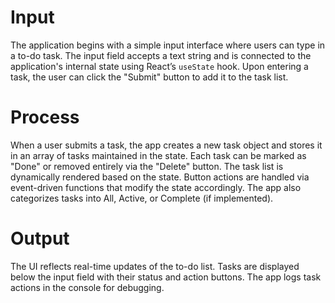 # Input  
The application begins with a simple input interface where users can type in a to-do task. The input field accepts a text string and is connected to the application's internal state using React’s `useState` hook. Upon entering a task, the user can click the "Submit" button to add it to the task list.

# Process  
When a user submits a task, the app creates a new task object and stores it in an array of tasks maintained in the state. Each task can be marked as "Done" or removed entirely via the "Delete" button. The task list is dynamically rendered based on the state. Button actions are handled via event-driven functions that modify the state accordingly. The app also categorizes tasks into All, Active, or Complete (if implemented).

# Output  
The UI reflects real-time updates of the to-do list. Tasks are displayed below the input field with their status and action buttons. The app logs task actions in the console for debugging.
